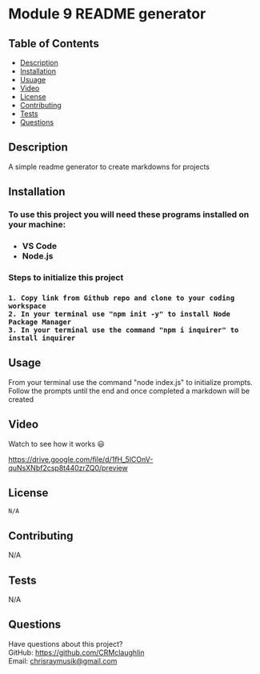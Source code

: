 # Module 9 README generator
 
 
  ## Table of Contents
  * [Description](#description)
  * [Installation](#installation)
  * [Usuage](#usage)
  * [Video](#video)
  * [License](#license)
  * [Contributing](#contributing)
  * [Tests](#tests)
  * [Questions](#questions)

  ## Description
  A simple readme generator to create markdowns for projects
  
  ## Installation
  <h3> To use this project you will need these programs installed on your machine:<h3>
  
  * VS Code
  * Node.js
  
  <h3> Steps to initialize this project <h3>
    
    1. Copy link from Github repo and clone to your coding workspace
    2. In your terminal use "npm init -y" to install Node Package Manager
    3. In your terminal use the command "npm i inquirer" to install inquirer
    
  
  ## Usage 
  
 From your terminal use the command "node index.js" to initialize prompts. Follow the prompts until the end and once completed a markdown will be created
  
## Video

Watch to see how it works 😃
    
https://drive.google.com/file/d/1fH_5lCOnV-quNsXNbf2csp8t440zrZQ0/preview
  
  ## License
    N/A
  
  
  ## Contributing
  N/A
  
  ## Tests
  N/A
  
  ## Questions
  Have questions about this project?  
  GitHub: https://github.com/CRMclaughlin  
  Email: chrisraymusik@gmail.com
